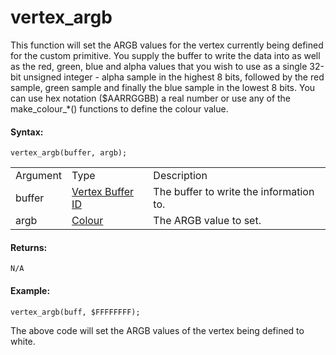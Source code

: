 # vertex_argb

This function will set the ARGB values for the vertex currently being
defined for the custom primitive. You supply the buffer to write the
data into as well as the red, green, blue and alpha values that you wish
to use as a single 32-bit unsigned integer - alpha sample in the highest
8 bits, followed by the red sample, green sample and finally the blue
sample in the lowest 8 bits. You can use hex notation ($AARRGGBB) a real
number or use any of the make_colour\_\*() functions to define the
colour value.

#### Syntax:

``` gml
vertex_argb(buffer, argb);
```

|          |                                                                                                                   |                                         |
|----------|-------------------------------------------------------------------------------------------------------------------|-----------------------------------------|
| Argument | Type                                                                                                              | Description                             |
| buffer   |  [Vertex Buffer ID](../../../../../GameMaker_Language/GML_Reference/Drawing/Primitives/vertex_create_buffer)  | The buffer to write the information to. |
| argb     |  [Colour](../../../../../GameMaker_Language/GML_Reference/Drawing/Colour_And_Alpha/Colour_And_Alpha)          | The ARGB value to set.                  |

#### Returns:

``` gml
N/A
```

#### Example:

``` gml
vertex_argb(buff, $FFFFFFFF);
```

The above code will set the ARGB values of the vertex being defined to
white.
